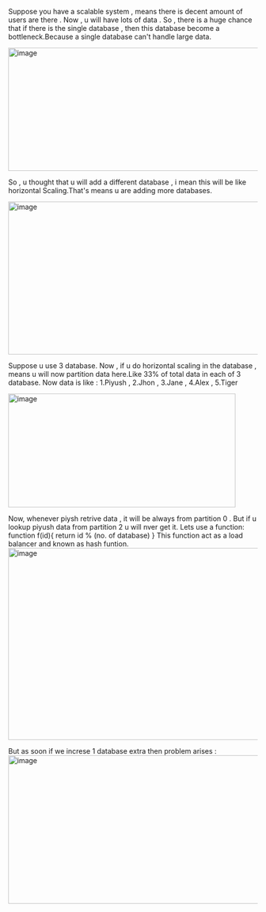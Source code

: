 
Suppose you have a scalable system , means there is decent amount of users are there . Now , u will have lots of data . So , there is a huge chance that if there is the single database , then this database become a bottleneck.Because a single database can't handle large data.

<img width="525" height="249" alt="image" src="https://github.com/user-attachments/assets/03285b29-209e-43fd-96ae-33e7da3fcd86" />

So , u thought that u will add a different database , i mean this will be like horizontal Scaling.That's means u are adding more databases.

<img width="597" height="309" alt="image" src="https://github.com/user-attachments/assets/72ec0449-aec7-4c85-adb6-f9613ed9aeca" />

Suppose u use 3 database.
Now , if u do horizontal scaling in the database , means u will now partition data here.Like 33% of total data in each of 3 database. 
Now data is like : 1.Piyush , 2.Jhon , 3.Jane , 4.Alex , 5.Tiger

<img width="459" height="230" alt="image" src="https://github.com/user-attachments/assets/b5bab1d1-df7b-4926-8c1b-66614a132b61" />

Now, whenever piysh retrive data , it will be always from partition 0 . But if u lookup piyush data from partition 2 u will nver get it.
Lets use a function:
function f(id){
return id % (no. of database)
}
This function act as a load balancer and known as hash funtion.
<img width="528" height="388" alt="image" src="https://github.com/user-attachments/assets/9db1e5d3-418b-4a72-b02a-c34ed249b78d" />

But as soon if we increse 1 database extra then problem arises :
<img width="595" height="300" alt="image" src="https://github.com/user-attachments/assets/a81b863f-c6aa-47b2-b9bf-6ebd4b08c797" />






